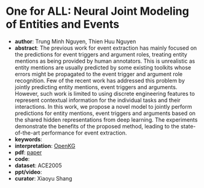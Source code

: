 # One for ALL: Neural Joint Modeling of Entities and Events
- **author**: Trung Minh Nguyen, Thien Huu Nguyen    
- **abstract**: The previous work for event extraction has mainly focused on the predictions for event triggers and argument roles, treating entity mentions as being provided by human annotators. This is unrealistic as entity mentions are usually predicted by some existing toolkits whose errors might be propagated to the event trigger and argument role recognition. Few of the recent work has addressed this problem by jointly predicting entity mentions, event triggers and arguments. However, such work is limited to using discrete engineering features to represent contextual information for the individual tasks and their interactions. In this work, we propose a novel model to jointly perform predictions for entity mentions, event triggers and arguments based on the shared hidden representations from deep learning. The experiments demonstrate the benefits of the proposed method, leading to the state-of-the-art performance for event extraction.
- **keywords**: 
- **interpretation**: [OpenKG](https://mp.weixin.qq.com/s/7a3k_iLUfRRAg7Sw60ghVQ)
- **pdf**: [paper](https://aaai.org/ojs/index.php/AAAI/article/view/4661)
- **code**:
- **dataset**: ACE2005
- **ppt/video**:
- **curator**: Xiaoyu Shang 
